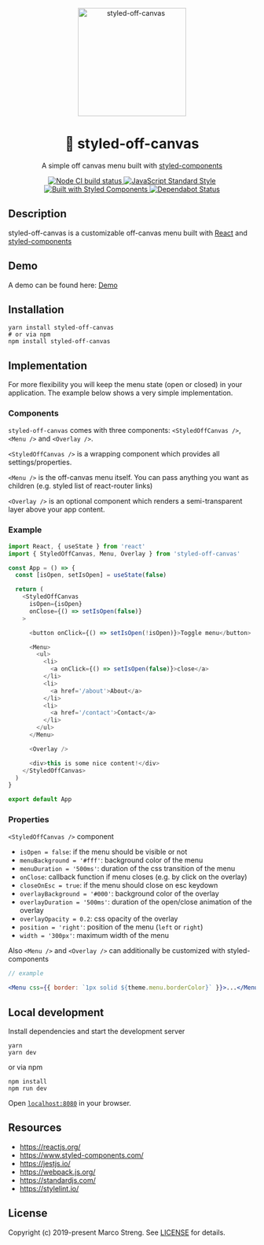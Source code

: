 <p align="center">
  <img src="https://raw.githubusercontent.com/marco-streng/styled-off-canvas/master/logo.png" width="220" alt="styled-off-canvas">
</p>

<h1 align="center">
   💅 styled-off-canvas
</h1>

<p align="center">
  A simple off canvas menu built with <a href="https://www.styled-components.com/" target="_blank">styled-components</a>
</p>

<p align="center">
  <a href="https://github.com/marco-streng/styled-off-canvas/actions">
    <img alt="Node CI build status" src="https://github.com/marco-streng/styled-off-canvas/workflows/Node%20CI/badge.svg">
  </a>
  <a href="https://standardjs.com">
    <img alt="JavaScript Standard Style" src="https://img.shields.io/badge/code_style-standard-brightgreen.svg">
  </a>
  <a href="https://www.styled-components.com/">
    <img alt="Built with Styled Components" src="https://img.shields.io/badge/built%20with-styled%20components-db7093.svg">
  </a>
  <a href="https://dependabot.com">
    <img alt="Dependabot Status" src="https://api.dependabot.com/badges/status?host=github&repo=marco-streng/styled-off-canvas">
  </a>
</p>

## Description

styled-off-canvas is a customizable off-canvas menu built with [React](https://reactjs.org/) and [styled-components](https://www.styled-components.com/)

## Demo

A demo can be found here: <a href="http://marcostreng.com/styled-off-canvas">Demo</a>

## Installation

```
yarn install styled-off-canvas
# or via npm
npm install styled-off-canvas
```

## Implementation

For more flexibility you will keep the menu state (open or closed) in your application. The example below shows a very simple implementation.

### Components

`styled-off-canvas` comes with three components: `<StyledOffCanvas />`, `<Menu />` and `<Overlay />`.

`<StyledOffCanvas />` is a wrapping component which provides all settings/properties.

`<Menu />` is the off-canvas menu itself. You can pass anything you want as children (e.g. styled list of react-router links)

`<Overlay />` is an optional component which renders a semi-transparent layer above your app content.

### Example

```javascript
import React, { useState } from 'react'
import { StyledOffCanvas, Menu, Overlay } from 'styled-off-canvas'

const App = () => {
  const [isOpen, setIsOpen] = useState(false)

  return (
    <StyledOffCanvas
      isOpen={isOpen}
      onClose={() => setIsOpen(false)}
    >

      <button onClick={() => setIsOpen(!isOpen)}>Toggle menu</button>

      <Menu>
        <ul>
          <li>
            <a onClick={() => setIsOpen(false)}>close</a>
          </li>
          <li>
            <a href='/about'>About</a>
          </li>
          <li>
            <a href='/contact'>Contact</a>
          </li>
        </ul>
      </Menu>

      <Overlay />

      <div>this is some nice content!</div>
    </StyledOffCanvas>
  )
}

export default App
```

### Properties

`<StyledOffCanvas />` component

* `isOpen = false`:  if the menu should be visible or not
* `menuBackground = '#fff'`: background color of the menu
* `menuDuration = '500ms'`: duration of the css transition of the menu
* `onClose`: callback function if menu closes (e.g. by click on the overlay)
* `closeOnEsc = true`: if the menu should close on esc keydown
* `overlayBackground = '#000'`: background color of the overlay
* `overlayDuration = '500ms'`: duration of the open/close animation of the overlay
* `overlayOpacity = 0.2`: css opacity of the overlay
* `position = 'right'`: position of the menu (`left` or `right`)
* `width = '300px'`: maximum width of the menu

Also `<Menu />` and `<Overlay />` can additionally be customized with styled-components

```jsx
// example

<Menu css={{ border: `1px solid ${theme.menu.borderColor}` }}>...</Menu>
```

## Local development

Install dependencies and start the development server

```
yarn
yarn dev
```

or via npm

```
npm install
npm run dev
```

Open [`localhost:8080`](http://localhost:8080) in your browser.

## Resources

* https://reactjs.org/
* https://www.styled-components.com/
* https://jestjs.io/
* https://webpack.js.org/
* https://standardjs.com/
* https://stylelint.io/

## License

Copyright (c) 2019-present Marco Streng. See [LICENSE](./LICENSE.md) for details.
